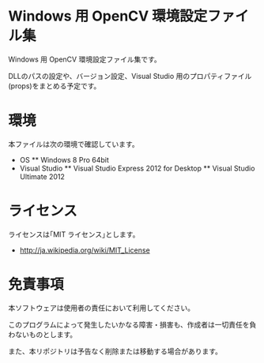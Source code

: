 # Windows 用 OpenCV 環境設定ファイル集

Windows 用 OpenCV 環境設定ファイル集です。

DLLのパスの設定や、バージョン設定、Visual Studio 用のプロパティファイル(props)をまとめる予定です。

# 環境

本ファイルは次の環境で確認しています。

 * OS
 ** Windows 8 Pro 64bit
 * Visual Studio
 ** Visual Studio Express 2012 for Desktop
 ** Visual Studio Ultimate 2012


# ライセンス
ライセンスは｢MIT ライセンス｣とします。 

* http://ja.wikipedia.org/wiki/MIT_License

# 免責事項

本ソフトウェアは使用者の責任において利用してください。 

このプログラムによって発生したいかなる障害・損害も、作成者は一切責任を負わないものとします。

また、本リポジトリは予告なく削除または移動する場合があります。

